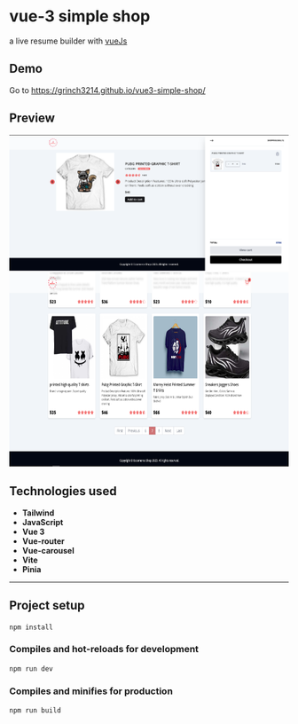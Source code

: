 # vue-3 simple shop

a live resume builder with [vueJs](http://vuejs.org)

## Demo
 Go to https://grinch3214.github.io/vue3-simple-shop/

 ## Preview

<img src="https://github.com/Grinch3214/vue3-simple-shop/blob/main/screenshots/2.png" width="721" /> <img src="https://github.com/Grinch3214/vue3-simple-shop/blob/main/screenshots/1.png" height="350" />

## Technologies used

- **Tailwind**
- **JavaScript**
- **Vue 3**
- **Vue-router**
- **Vue-carousel**
- **Vite**
- **Pinia**

---

## Project setup
```
npm install
```

### Compiles and hot-reloads for development
```
npm run dev
```

### Compiles and minifies for production
```
npm run build
```

